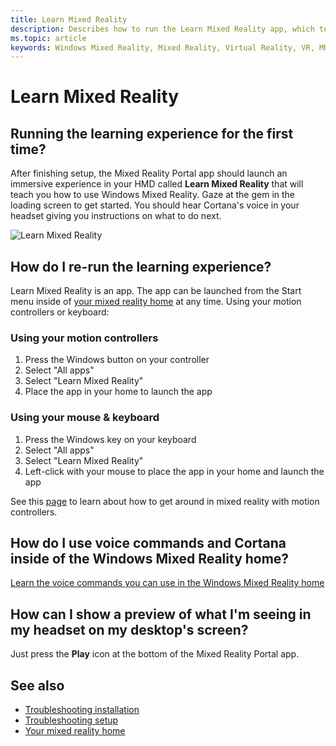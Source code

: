 ```yaml
---
title: Learn Mixed Reality
description: Describes how to run the Learn Mixed Reality app, which teaches you how to use and navigate Windows Mixed Reality.
ms.topic: article
keywords: Windows Mixed Reality, Mixed Reality, Virtual Reality, VR, MR, Tutorial, Get started
---
```



# Learn Mixed Reality

## Running the learning experience for the first time?

After finishing setup, the Mixed Reality Portal app should launch an immersive experience in your HMD called **Learn Mixed Reality** that will teach you how to use Windows Mixed Reality. Gaze at the gem in the loading screen to get started. You should hear Cortana's voice in your headset giving you instructions on what to do next.

![Learn Mixed Reality](images/file-learnmixedrealitystart.png)

## How do I re-run the learning experience?

Learn Mixed Reality is an app. The app can be launched from the Start menu inside of [your mixed reality home](your-mixed-reality-home.md) at any time. Using your motion controllers or keyboard:

### Using your motion controllers
1. Press the Windows button on your controller
2. Select "All apps"
3. Select "Learn Mixed Reality"
4. Place the app in your home to launch the app

### Using your mouse & keyboard
1. Press the Windows key on your keyboard
2. Select "All apps"
3. Select "Learn Mixed Reality"
4. Left-click with your mouse to place the app in your home and launch the app

See this [page](https://support.microsoft.com/en-us/help/4040517) to learn about how to get around in mixed reality with motion controllers.

## How do I use voice commands and Cortana inside of the Windows Mixed Reality home?

[Learn the voice commands you can use in the Windows Mixed Reality home](https://support.microsoft.com/en-us/help/4041322/windows-10-speech-in-windows-mixed-reality)

## How can I show a preview of what I'm seeing in my headset on my desktop's screen?

Just press the **Play** icon at the bottom of the Mixed Reality Portal app.

## See also

* [Troubleshooting installation](Common-installation-error-messages.md)
* [Troubleshooting setup](set-up-questions.md)
* [Your mixed reality home](your-mixed-reality-home.md)
